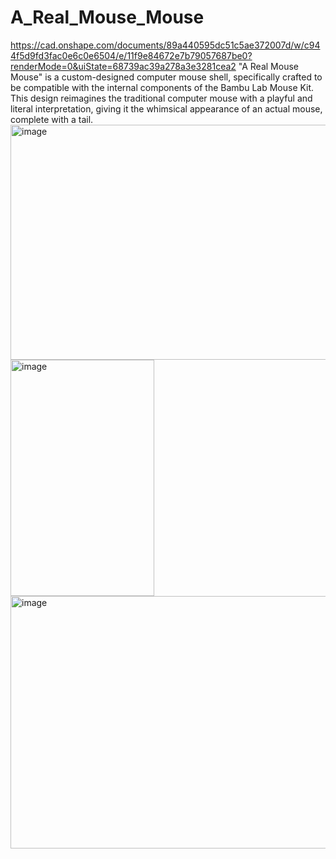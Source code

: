 # A_Real_Mouse_Mouse
https://cad.onshape.com/documents/89a440595dc51c5ae372007d/w/c944f5d9fd3fac0e6c0e6504/e/11f9e84672e7b79057687be0?renderMode=0&uiState=68739ac39a278a3e3281cea2
"A Real Mouse Mouse" is a custom-designed computer mouse shell, specifically crafted to be compatible with the internal components of the Bambu Lab Mouse Kit. This design reimagines the traditional computer mouse with a playful and literal interpretation, giving it the whimsical appearance of an actual mouse, complete with a tail. 
<img width="780" height="376" alt="image" src="https://github.com/user-attachments/assets/f159bcfe-0e8d-4ce2-a270-936660053b6d" />
<img width="230" height="378" alt="image" src="https://github.com/user-attachments/assets/44c7dcee-12ca-46be-a4b6-f8caa71b23ab" />
<img width="617" height="404" alt="image" src="https://github.com/user-attachments/assets/7bbcb376-7ad0-4043-a2d1-a16cbe5a8781" />
